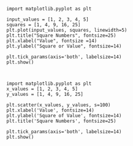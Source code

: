    import matplotlib.pyplot as plt

    input_values = [1, 2, 3, 4, 5]
    squares = [1, 4, 9, 16, 25]
    plt.plot(input_values, squares, linewidth=5)
    plt.title("Square Numbers", fontsize=25)
    plt.xlabel("Value", fontsize =14)
    plt.ylabel("Square or Value", fontsize=14)

    plt.tick_params(axis='both', labelsize=14)
    plt.show()



    import matplotlib.pyplot as plt
    x_values = [1, 2, 3, 4, 5]
    y_values = [1, 4, 9, 16, 25]

    plt.scatter(x_values, y_values, s=100)
    plt.xlabel('Value', fontsize=14)
    plt.ylabel('Square of Value', fontsize=14)
    plt.title('Square Numbers', fontsize=25)

    plt.tick_params(axis='both', labelsize=14)
    plt.show()
